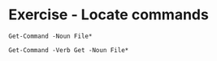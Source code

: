 # Exercise - Locate commands

```
Get-Command -Noun File*
```

```
Get-Command -Verb Get -Noun File*
```
